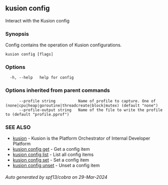 ## kusion config

Interact with the Kusion config

### Synopsis

Config contains the operation of Kusion configurations.

```
kusion config [flags]
```

### Options

```
  -h, --help   help for config
```

### Options inherited from parent commands

```
      --profile string          Name of profile to capture. One of (none|cpu|heap|goroutine|threadcreate|block|mutex) (default "none")
      --profile-output string   Name of the file to write the profile to (default "profile.pprof")
```

### SEE ALSO

* [kusion](index.md)	 - Kusion is the Platform Orchestrator of Internal Developer Platform
* [kusion config get](kusion-config-get.md)	 - Get a config item
* [kusion config list](kusion-config-list.md)	 - List all config items
* [kusion config set](kusion-config-set.md)	 - Set a config item
* [kusion config unset](kusion-config-unset.md)	 - Unset a config item

###### Auto generated by spf13/cobra on 29-Mar-2024
